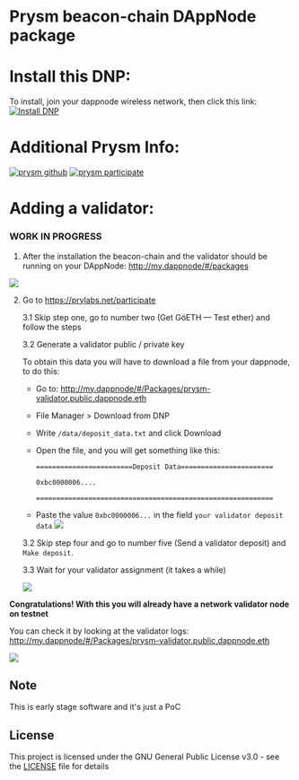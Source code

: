 # Prysm beacon-chain DAppNode package

# Install this DNP:
To install, join your dappnode wireless network, then click this link:
[![Install DNP](https://img.shields.io/badge/DAppNode-Available-brightgreen.svg)](http://my.dappnode/#/installer/%2Fipfs%2FQmc4Gfb6f7v76i8fkeMeKEjouhYJzqPTwXLSTf7ZoeUgnh)

# Additional Prysm Info:
[![prysm github](https://img.shields.io/badge/prysm-Github-blue.svg)](https://prylabs.net/)
[![prysm participate](https://img.shields.io/badge/prysm-participate-753a88.svg)](https://prylabs.net/participate)

# Adding a validator:

### WORK IN PROGRESS

1. After the installation the beacon-chain and the validator should be running on your DAppNode: http://my.dappnode/#/packages

![](https://i.imgur.com/11y8pgQ.png)

2. Go to https://prylabs.net/participate

    3.1 Skip step one, go to number two (Get GöETH — Test ether) and follow the steps

    3.2 Generate a validator public / private key

    To obtain this data you will have to download a file from your dappnode, to do this:

    * Go to: http://my.dappnode/#/Packages/prysm-validator.public.dappnode.eth
    * File Manager > Download from DNP
    * Write `/data/deposit_data.txt` and click Download
    * Open the file, and you will get something like this:

        ```
        ========================Deposit Data=======================

        0xbc0000006....

        ===========================================================
        ```
    * Paste the value `0xbc0000006...` in the field `your validator deposit data`
   ![](https://i.imgur.com/mZVLC6u.png)

    3.2 Skip step four and go to number five (Send a validator deposit) and `Make deposit`.

    3.3 Wait for your validator assignment (it takes a while)

    ![](https://i.imgur.com/fmDspYw.png)


**Congratulations! With this you will already have a network validator node on testnet**

You can check it by looking at the validator logs: http://my.dappnode/#/Packages/prysm-validator.public.dappnode.eth

![](https://i.imgur.com/Sfq88es.png)


## Note

This is early stage software and it's just a PoC

## License

This project is licensed under the GNU General Public License v3.0 - see the [LICENSE](LICENSE) file for details
